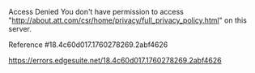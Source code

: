 Access Denied
You don't have permission to access "http://about.att.com/csr/home/privacy/full_privacy_policy.html" on this server.

Reference #18.4c60d017.1760278269.2abf4626

https://errors.edgesuite.net/18.4c60d017.1760278269.2abf4626